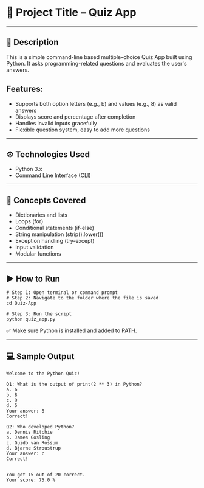 # 🎯 Project Title – Quiz App

---
## 📌 Description
This is a simple command-line based multiple-choice Quiz App built using Python.
It asks programming-related questions and evaluates the user's answers.

## Features:
- Supports both option letters (e.g., b) and values (e.g., 8) as valid answers
- Displays score and percentage after completion
- Handles invalid inputs gracefully
- Flexible question system, easy to add more questions

---
## ⚙️ Technologies Used
- Python 3.x
- Command Line Interface (CLI)
  
---
## 🧠 Concepts Covered
- Dictionaries and lists
- Loops (for)
- Conditional statements (if-else)
- String manipulation (strip().lower())
- Exception handling (try-except)
- Input validation
- Modular functions

---
## ▶️ How to Run
```
# Step 1: Open terminal or command prompt
# Step 2: Navigate to the folder where the file is saved
cd Quiz-App

# Step 3: Run the script
python quiz_app.py
```
✅ Make sure Python is installed and added to PATH.

---
## 💻 Sample Output
```
Welcome to the Python Quiz!

Q1: What is the output of print(2 ** 3) in Python?
a. 6
b. 8
c. 9
d. 5
Your answer: 8
Correct!

Q2: Who developed Python?
a. Dennis Ritchie
b. James Gosling
c. Guido van Rossum
d. Bjarne Stroustrup
Your answer: c
Correct!


You got 15 out of 20 correct.
Your score: 75.0 %
